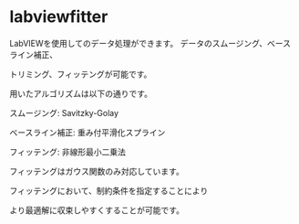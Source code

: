 # labviewfitter
LabVIEWを使用してのデータ処理ができます。
データのスムージング、ベースライン補正、

トリミング、フィッテングが可能です。

用いたアルゴリズムは以下の通りです。

スムージング: Savitzky-Golay

ベースライン補正: 重み付平滑化スプライン

フィッテング: 非線形最小二乗法

フィッテングはガウス関数のみ対応しています。

フィッテングにおいて、制約条件を指定することにより

より最適解に収束しやすくすることが可能です。
